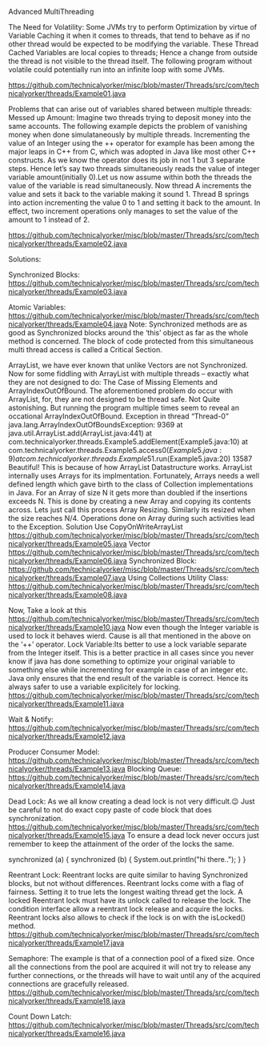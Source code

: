 ﻿Advanced MultiThreading
	

The Need for Volatility:
Some JVMs try to perform Optimization by virtue of Variable Caching it when it comes to threads, that tend to behave as if no other thread would be expected to be modifying the variable. These Thread Cached Variables are local copies to threads; Hence a change from outside the thread is not visible to the thread itself. The following program without volatile could potentially run into an infinite loop with some JVMs.

https://github.com/technicalyorker/misc/blob/master/Threads/src/com/technicalyorker/threads/Example01.java

Problems that can arise out of variables shared between multiple threads:
Messed up Amount: Imagine two threads trying to deposit money into the same accounts. The following example depicts the problem of vanishing money when done simulataneously by multiple threads.
Incrementing the value of an Integer using the ++ operator for example has been among the major leaps in C++ from C, which was adopted in Java like most other C++ constructs. As we know the operator does its job in not 1 but 3 separate steps. Hence let’s say two threads simultaneously reads the value of integer variable amount(initially 0).Let us now assume within both the threads the value of the variable is read simultaneously. Now thread A increments the value and sets it back to the variable making it sound 1. Thread B springs into action incrementing the value 0 to 1 and setting it back to the amount. In effect, two increment operations only manages to set the value of the amount to 1 instead of 2.

https://github.com/technicalyorker/misc/blob/master/Threads/src/com/technicalyorker/threads/Example02.java

Solutions:

Synchronized Blocks: 
https://github.com/technicalyorker/misc/blob/master/Threads/src/com/technicalyorker/threads/Example03.java

Atomic Variables: 
https://github.com/technicalyorker/misc/blob/master/Threads/src/com/technicalyorker/threads/Example04.java
Note: Synchronized methods are as good as Synchronized blocks around the ‘this’ object as far as the whole method is concerned. The block of code protected from this simultaneous multi thread access is called a Critical Section.

ArrayList, we have ever known that unlike Vectors are not Synchronized.
Now for some fiddling with ArrayList with multiple threads – exactly what they are not designed to do:
The Case of Missing Elements and ArrayIndexOutOfBound.
The aforementioned problem do occur with ArrayList, for, they are not designed to be thread safe. Not Quite astonishing. But running the program multiple times seem to reveal an occational ArrayIndexOutOfBound.
Exception in thread “Thread-0” java.lang.ArrayIndexOutOfBoundsException: 9369
at java.util.ArrayList.add(ArrayList.java:441) at
com.technicalyorker.threads.Example5.addElement(Example5.java:10) at
com.technicalyorker.threads.Example5.access$0(Example5.java:9) at
com.technicalyorker.threads.Example5$1.run(Example5.java:20) 13587
Beautiful!
This is because of how ArrayList Datastructure works. ArrayList internally uses Arrays for its implmentation. Fortunately, Arrays needs a well defined length which gave birth to the class of Collection implementations in Java. For an Array of size N it gets more than doubled if the insertions exceeds N. This is done by creating a new Array and copying its contents across. Lets just call this process Array Resizing. Similarly its resized when the size reaches N/4. Operations done on Array during such activities lead to the Exception.
Solution
Use CopyOnWriteArrayList https://github.com/technicalyorker/misc/blob/master/Threads/src/com/technicalyorker/threads/Example05.java
Vector https://github.com/technicalyorker/misc/blob/master/Threads/src/com/technicalyorker/threads/Example06.java
Synchronized Block: https://github.com/technicalyorker/misc/blob/master/Threads/src/com/technicalyorker/threads/Example07.java
Using Collections Utility Class: https://github.com/technicalyorker/misc/blob/master/Threads/src/com/technicalyorker/threads/Example08.java

Now, Take a look at this
https://github.com/technicalyorker/misc/blob/master/Threads/src/com/technicalyorker/threads/Example10.java
Now even though the Integer variable is used to lock it behaves wierd. Cause is all that mentioned in the above on the ‘++’ operator.
Lock Variable:Its better to use a lock variable separate from the Integer itself. This is a better practice in all cases since you never know if java has done something to optimize your original variable to something else while incrementing for example in case of an integer etc. Java only ensures that the end result of the variable is correct. Hence its always safer to use a variable explicitely for locking.
https://github.com/technicalyorker/misc/blob/master/Threads/src/com/technicalyorker/threads/Example11.java

Wait & Notify:
https://github.com/technicalyorker/misc/blob/master/Threads/src/com/technicalyorker/threads/Example12.java

Producer Consumer Model:
https://github.com/technicalyorker/misc/blob/master/Threads/src/com/technicalyorker/threads/Example13.java
Blocking Queue:
https://github.com/technicalyorker/misc/blob/master/Threads/src/com/technicalyorker/threads/Example14.java

Dead Lock:
As we all know creating a dead lock is not very difficult.😉 Just be careful to not do exact copy paste of code block that does synchronization.
https://github.com/technicalyorker/misc/blob/master/Threads/src/com/technicalyorker/threads/Example15.java
To ensure a dead lock never occurs just remember to keep the attainment of the order of the locks the same.
	
synchronized (a) {
    synchronized (b) {
        System.out.println("hi there..");
    }
}

Reentrant Lock:
Reentrant locks are quite similar to having Synchronized blocks, but not without differences. Reentrant locks come with a flag of fairness. Setting it to true lets the longest waiting thread get the lock. 
A locked Reentrant lock must have its unlock called to release the lock. The condition interface allow a reentrant lock release and acquire the locks.
Reentrant locks also allows to check if the lock is on with the isLocked() method.
https://github.com/technicalyorker/misc/blob/master/Threads/src/com/technicalyorker/threads/Example17.java

Semaphore:
The example is that of a connection pool of a fixed size. Once all the connections from the pool are acquired it will not try to release any further connections, or the threads will have to wait until any of the acquired connections are gracefully released.  
https://github.com/technicalyorker/misc/blob/master/Threads/src/com/technicalyorker/threads/Example18.java

Count Down Latch:
https://github.com/technicalyorker/misc/blob/master/Threads/src/com/technicalyorker/threads/Example16.java

